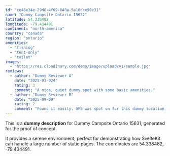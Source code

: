 ```yaml
---
id: "ce46e34e-29d6-4f69-848a-5a10dce50e31"
name: "Dummy Campsite Ontario 15631"
latitude: 54.338482
longitude: -79.434491
continent: "north-america"
country: "canada"
region: "ontario"
amenities:
  - "fishing"
  - "tent-only"
  - "toilet"
images:
  - "https://res.cloudinary.com/demo/image/upload/v1/sample.jpg"
reviews:
  - author: "Dummy Reviewer A"
    date: "2025-03-024"
    rating: 3
    comment: "A nice, quiet dummy spot with some basic amenities."
  - author: "Dummy Reviewer B"
    date: "2025-09-09"
    rating: 2
    comment: "Found it easily. GPS was spot on for this dummy location."
---
```


This is a **dummy description** for Dummy Campsite Ontario 15631, generated for the proof of concept.

It provides a serene environment, perfect for demonstrating how SvelteKit can handle a large number of static pages. The coordinates are 54.338482, -79.434491.
